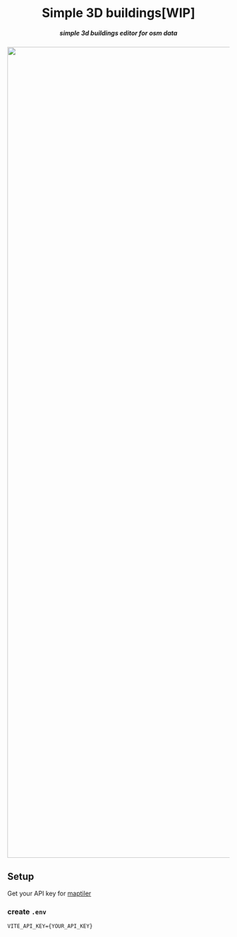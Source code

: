 <div align="center">
<h1>Simple 3D buildings[WIP]</h1>
<h5>simple 3d buildings editor for osm data</h5>
<p>
<img width="1836" alt="Screenshot 2023-09-04 at 0 00 47" src="https://github.com/kaitok/simple-3d-buildings/assets/5301304/e18549b1-794b-46c1-98ec-aac5d0b24e30">
</p>

</div>

## Setup
Get your API key for [maptiler](https://www.maptiler.com)


### create `.env`
```
VITE_API_KEY={YOUR_API_KEY}
```

